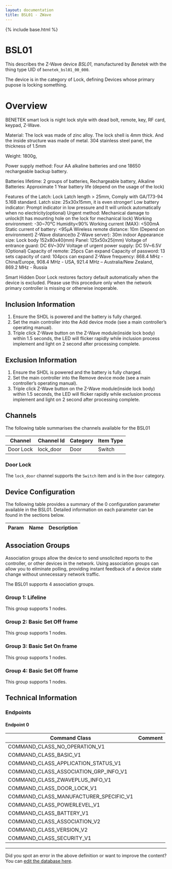```yaml
---
layout: documentation
title: BSL01 - ZWave
---
```


{% include base.html %}

# BSL01
This describes the Z-Wave device *BSL01*, manufactured by *Benetek* with the thing type UID of ```benetek_bsl01_00_000```.

The device is in the category of Lock, defining Devices whose primary pupose is locking something.

# Overview
BENETEK smart lock is night lock style with dead bolt, remote, key, RF card, keypad, Z-Wave.

Material: The lock was made of zinc alloy. The lock shell is 4mm thick. And the inside structure was made of metal. 304 stainless steel panel, the thickness of 1.5mm

Weight: 1800g,

Power supply method: Four AA alkaline batteries and one 18650 rechargeable backup battery.

Batteries lifetime: 2 groups of batteries, Rechargeable battery, Alkaline Batteries: Approximate 1 Year battery life (depend on the usage of the lock)

Features of the Latch: Lock Latch length > 25mm, Comply with GA/T73-94 5.16B standard. Latch size: 25x30x15mm, it is even stronger! Low battery indicator: Prompt indicator in low pressure and It will unlock automatically when no electricity(optional) Urgent method: Mechanical damage to unlock(It has mounting hole on the lock for mechanical lock) Working environment: -30~70℃ Humidity<90% Working current (MAX): <500mA Static current of battery: <95μA Wireless remote distance: 10m (Depend on environment) Z-Wave distance(to Z-Wave server): 30m indoor Appearance size: Lock body 152x80x40(mm) Panel: 125x50x25(mm) Voltage of entrance guard: DC 6V~30V Voltage of urgent power supply: DC 5V~6.5V (Optional) Capacity of remote: 25pcs Can expand Capacity of password: 13 sets capacity of card: 104pcs can expand Z-Wave frequency: 868.4 MHz - China/Europe, 908.4 MHz - USA, 921.4 MHz – Australia/New Zealand, 869.2 MHz - Russia

Smart Hidden Door Lock restores factory default automatically when the device is excluded. Please use this procedure only when the network primary controller is missing or otherwise inoperable.

## Inclusion Information
1. Ensure the SHDL is powered and the battery is fully charged.
2. Set the main controller into the Add device mode (see a main controller’s operating manual).
3. Triple click Z-Wave button on the Z-Wave module(inside lock body) within 1.5 seconds, the LED will flicker rapidly while inclusion process implement and light on 2 second after processing complete.

## Exclusion Information
1. Ensure the SHDL is powered and the battery is fully charged.
2. Set the main controller into the Remove device mode (see a main controller’s operating manual).
3. Triple click Z-Wave button on the Z-Wave module(inside lock body) within 1.5 seconds, the LED will flicker rapidly while exclusion process implement and light on 2 second after processing complete.

## Channels
The following table summarises the channels available for the BSL01

| Channel | Channel Id | Category | Item Type |
|---------|------------|----------|-----------|
| Door Lock | lock_door | Door | Switch | 

### Door Lock
The ```lock_door``` channel supports the ```Switch``` item and is in the ```Door``` category.



## Device Configuration
The following table provides a summary of the 0 configuration parameter available in the BSL01.
Detailed information on each parameter can be found in the sections below.

| Param | Name  | Description |
|-------|-------|-------------|

## Association Groups
Association groups allow the device to send unsolicited reports to the controller, or other devices in the network. Using association groups can allow you to eliminate polling, providing instant feedback of a device state change without unnecessary network traffic.

The BSL01 supports 4 association groups.

### Group 1: Lifeline

This group supports 1 nodes.

### Group 2: Basic Set Off frame

This group supports 1 nodes.

### Group 3: Basic Set On frame

This group supports 1 nodes.

### Group 4: Basic Set Off frame

This group supports 1 nodes.

## Technical Information

### Endpoints

#### Endpoint 0

| Command Class | Comment |
|---------------|---------|
| COMMAND_CLASS_NO_OPERATION_V1| |
| COMMAND_CLASS_BASIC_V1| |
| COMMAND_CLASS_APPLICATION_STATUS_V1| |
| COMMAND_CLASS_ASSOCIATION_GRP_INFO_V1| |
| COMMAND_CLASS_ZWAVEPLUS_INFO_V1| |
| COMMAND_CLASS_DOOR_LOCK_V1| |
| COMMAND_CLASS_MANUFACTURER_SPECIFIC_V1| |
| COMMAND_CLASS_POWERLEVEL_V1| |
| COMMAND_CLASS_BATTERY_V1| |
| COMMAND_CLASS_ASSOCIATION_V2| |
| COMMAND_CLASS_VERSION_V2| |
| COMMAND_CLASS_SECURITY_V1| |

---

Did you spot an error in the above definition or want to improve the content?
You can [edit the database here](http://www.cd-jackson.com/index.php/zwave/zwave-device-database/zwave-device-list/devicesummary/828).
